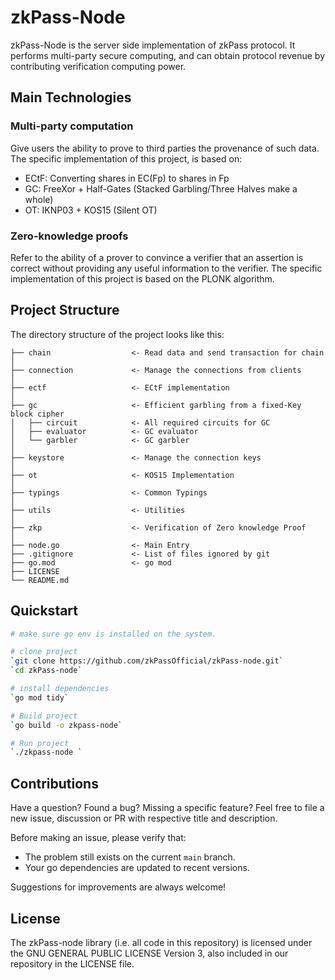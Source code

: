 # zkPass-Node 
zkPass-Node is the server side implementation of zkPass protocol.
It performs multi-party secure computing, and can obtain protocol revenue by contributing verification computing power.

## Main Technologies

### **Multi-party computation**
Give users the ability to prove to third parties the provenance of such data. The specific implementation of this project, is based on:
- ECtF: Converting shares in EC(Fp) to shares in Fp
- GC: FreeXor + Half-Gates  (Stacked Garbling/Three Halves make a whole)
- OT: IKNP03 + KOS15 (Silent OT)

### **Zero-knowledge proofs**
Refer to the ability of a prover to convince a verifier that an assertion is correct without providing any useful information to the verifier.
The specific implementation of this project is based on the PLONK algorithm.

## Project Structure
The directory structure of the project looks like this:
```
├── chain                  <- Read data and send transaction for chain 
│
├── connection             <- Manage the connections from clients
│
├── ectf                   <- ECtF implementation
│
├── gc                     <- Efficient garbling from a fixed-Key block cipher
│   ├── circuit            <- All required circuits for GC
│   ├── evaluator          <- GC evaluator
│   └── garbler            <- GC garbler
│
├── keystore               <- Manage the connection keys
│
├── ot                     <- KOS15 Implementation
│
├── typings                <- Common Typings
│
├── utils                  <- Utilities
│
├── zkp                    <- Verification of Zero knowledge Proof
│
├── node.go                <- Main Entry
├── .gitignore             <- List of files ignored by git
├── go.mod                 <- go mod
├── LICENSE
└── README.md
```

## Quickstart
```bash
# make sure go env is installed on the system.

# clone project
`git clone https://github.com/zkPassOfficial/zkPass-node.git`
`cd zkPass-node`

# install dependencies
`go mod tidy`

# Build project
`go build -o zkpass-node`

# Run project
`./zkpass-node `
```

## Contributions
Have a question? Found a bug? Missing a specific feature? Feel free to file a new issue, discussion or PR with respective title and description.

Before making an issue, please verify that:

- The problem still exists on the current `main` branch.
- Your go dependencies are updated to recent versions.

Suggestions for improvements are always welcome!

## License
The zkPass-node library (i.e. all code in this repository) is licensed under the GNU GENERAL PUBLIC LICENSE Version 3, also included in our repository in the LICENSE file.